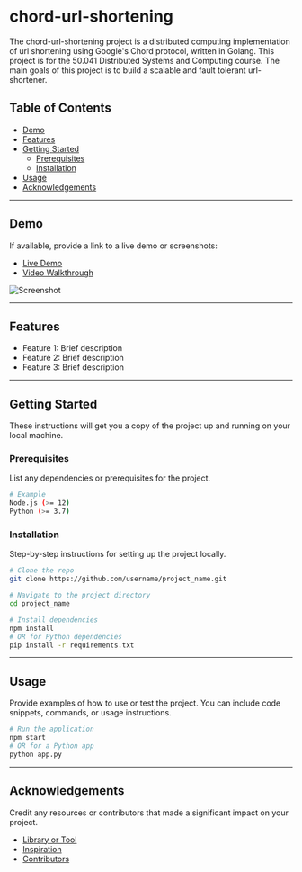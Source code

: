 # chord-url-shortening

The chord-url-shortening project is a distributed computing implementation of url shortening using Google's Chord protocol, written in Golang. This project is for the 50.041 Distributed Systems and Computing course. The main goals of this project is to build a scalable and fault tolerant url-shortener.

## Table of Contents

- [Demo](#demo)
- [Features](#features)
- [Getting Started](#getting-started)
  - [Prerequisites](#prerequisites)
  - [Installation](#installation)
- [Usage](#usage)
- [Acknowledgements](#acknowledgements)

---

## Demo

If available, provide a link to a live demo or screenshots:

- [Live Demo](https://example.com)
- [Video Walkthrough](https://youtube.com/example)

![Screenshot](screenshot.png)

---

## Features

- Feature 1: Brief description
- Feature 2: Brief description
- Feature 3: Brief description

---

## Getting Started

These instructions will get you a copy of the project up and running on your local machine.

### Prerequisites

List any dependencies or prerequisites for the project.

```bash
# Example
Node.js (>= 12)
Python (>= 3.7)
```

### Installation

Step-by-step instructions for setting up the project locally.

```bash
# Clone the repo
git clone https://github.com/username/project_name.git

# Navigate to the project directory
cd project_name

# Install dependencies
npm install
# OR for Python dependencies
pip install -r requirements.txt
```

---

## Usage

Provide examples of how to use or test the project. You can include code snippets, commands, or usage instructions.

```bash
# Run the application
npm start
# OR for a Python app
python app.py
```

---

## Acknowledgements

Credit any resources or contributors that made a significant impact on your project.

- [Library or Tool](https://example.com)
- [Inspiration](https://example.com)
- [Contributors](https://github.com/username/project_name/graphs/contributors)
